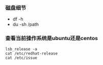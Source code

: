 ### 磁盘细节

- df -h
- du -sh /path

### 查看当前操作系统是ubuntu还是centos
```text
lsb_release -a
cat /etc/redhat-release
cat /etc/issue
```
